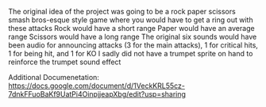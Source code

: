 The original idea of the project was going to be a rock paper scissors smash bros-esque style game where you would have to get a ring out with these attacks
	Rock would have a short range
	Paper would have an average range
	Scissors would have a long range
The original six sounds would have been audio for announcing attacks (3 for the main attacks), 1 for critical hits, 1 for being hit, and 1 for KO
I sadly did not have a trumpet sprite on hand to reinforce the trumpet sound effect

Additional Documenetation: https://docs.google.com/document/d/1VeckKRL55cz-7dnkFFuoBaKf9UatPi4OinpjjeapXbg/edit?usp=sharing
